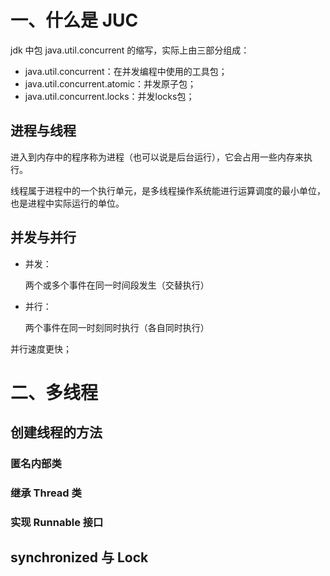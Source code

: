 # 一、什么是 JUC

jdk 中包 java.util.concurrent 的缩写，实际上由三部分组成：

* java.util.concurrent：在并发编程中使用的工具包；
* java.util.concurrent.atomic：并发原子包；
* java.util.concurrent.locks：并发locks包；

## 进程与线程

进入到内存中的程序称为进程（也可以说是后台运行），它会占用一些内存来执行。

线程属于进程中的一个执行单元，是多线程操作系统能进行运算调度的最小单位，也是进程中实际运行的单位。

## 并发与并行

* 并发：

  两个或多个事件在同一时间段发生（交替执行）

* 并行：

  两个事件在同一时刻同时执行（各自同时执行）

并行速度更快；

# 二、多线程

## 创建线程的方法

### 匿名内部类

### 继承 Thread 类

### 实现 Runnable 接口



## synchronized 与 Lock

